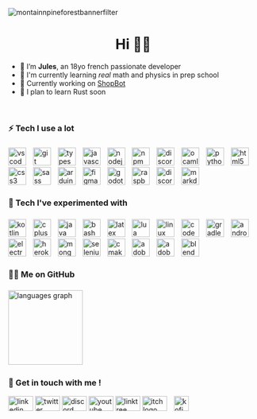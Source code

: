 ![montainnpineforestbannerfilter](https://github.com/user-attachments/assets/7571a019-2393-4814-933a-f200caab4cec)
<h1 align="center">Hi 👋🌱</h1>

- 📌 I’m **Jules**, an 18yo french passionate developer
- 📖 I'm currently learning *real* math and physics in prep school
- 🔭 Currently working on [ShopBot](https://github.com/DragonJules/ShopBot)
- 📂 I plan to learn Rust soon 

<br>

### 

<h3 align="left">⚡ Tech I use a lot</h3>

###

<div align="left">
  <img src="https://skillicons.dev/icons?i=vscode" height="36" alt="vscode logo"  />
  <img width="6" />
  <img src="https://skillicons.dev/icons?i=git" height="36" alt="git logo"  />
  <img width="6" />
  <img src="https://skillicons.dev/icons?i=ts" height="36" alt="typescript logo"  />
  <img width="6" />
  <img src="https://skillicons.dev/icons?i=js" height="36" alt="javascript logo"  />
  <img width="6" />
  <img src="https://cdn.jsdelivr.net/gh/devicons/devicon/icons/nodejs/nodejs-original.svg" height="36" alt="nodejs logo"  />
  <img width="6" />
  <img src="https://cdn.simpleicons.org/npm/CB3837" height="36" alt="npm logo"  />
  <img width="6" />
  <img src="https://cdn.jsdelivr.net/gh/devicons/devicon/icons/discordjs/discordjs-original.svg" height="36" alt="discordjs logo"  />
  <img width="6" />  
  <img src="https://skillicons.dev/icons?i=ocaml" height="36" alt="ocaml logo"  />
  <img width="6" />
  <img src="https://skillicons.dev/icons?i=py" height="36" alt="python logo"  />
  <img width="6" />
  <img src="https://skillicons.dev/icons?i=html" height="36" alt="html5 logo"  />
  <img width="6" />
  <img src="https://skillicons.dev/icons?i=css" height="36" alt="css3 logo"  />
  <img width="6" />
  <img src="https://skillicons.dev/icons?i=sass" height="36" alt="sass logo"  />
  <img width="6" />
  <img src="https://skillicons.dev/icons?i=arduino" height="36" alt="arduino logo"  />
  <img width="6" />
  <img src="https://skillicons.dev/icons?i=figma" height="36" alt="figma logo"  />
  <img width="6" />
  <img src="https://skillicons.dev/icons?i=godot" height="36" alt="godot logo"  />
  <img width="6" />
  <img src="https://skillicons.dev/icons?i=raspberrypi" height="36" alt="raspberrypi logo"  />
  <img width="6" />
  <img src="https://skillicons.dev/icons?i=discord" height="36" alt="discord logo"  />
  <img width="6" />
  <img src="https://skillicons.dev/icons?i=md" height="36" alt="markdown logo"  />
</div>

###

<h3 align="left">🧪 Tech I've experimented with</h3>

###

<div align="left">
  <img src="https://skillicons.dev/icons?i=kotlin" height="36" alt="kotlin logo"  />
  <img width="6" />
  <img src="https://skillicons.dev/icons?i=cpp" height="36" alt="cplusplus logo"  />
  <img width="6" />
  <img src="https://skillicons.dev/icons?i=java" height="36" alt="java logo"  />
  <img width="6" />
  <img src="https://skillicons.dev/icons?i=bash" height="36" alt="bash logo"  />
  <img width="6" />
  <img src="https://skillicons.dev/icons?i=latex" height="36" alt="latex logo"  />
  <img width="6" />
  <img src="https://skillicons.dev/icons?i=lua" height="36" alt="lua logo"  />
  <img width="6" />
  <img src="https://skillicons.dev/icons?i=linux" height="36" alt="linux logo"  />
  <img width="6" />
  <img src="https://skillicons.dev/icons?i=codepen" height="36" alt="codepen logo"  />
  <img width="6" />
  <img src="https://skillicons.dev/icons?i=gradle" height="36" alt="gradle logo"  />
  <img width="6" />
  <img src="https://skillicons.dev/icons?i=androidstudio" height="36" alt="androidstudio logo"  />
  <img width="6" />
  <img src="https://skillicons.dev/icons?i=electron" height="36" alt="electron logo"  />
  <img width="6" />
  <img src="https://skillicons.dev/icons?i=heroku" height="36" alt="heroku logo"  />
  <img width="6" />
  <img src="https://skillicons.dev/icons?i=mongodb" height="36" alt="mongodb logo"  />
  <img width="6" />
  <img src="https://skillicons.dev/icons?i=selenium" height="36" alt="selenium logo"  />
  <img width="6" />
  <img src="https://skillicons.dev/icons?i=cmake" height="36" alt="cmake logo"  />
  <img width="6" />
  <img src="https://skillicons.dev/icons?i=ps" height="36" alt="adobephotoshop logo"  />
  <img width="6" />
  <img src="https://skillicons.dev/icons?i=ai" height="36" alt="adobeillustrator logo"  />
  <img width="6" />
  <img src="https://skillicons.dev/icons?i=blender" height="36" alt="blender logo"  />
</div>

###


<h3 align="left">👨‍💻 Me on GitHub</h3>

###

<div align="left">
  <img src="https://github-readme-stats.vercel.app/api/top-langs?username=DragonJules&locale=en&hide_title=false&layout=compact&card_width=320&langs_count=5&theme=dracula&hide_border=false&order=2" height="150" alt="languages graph"  />
  <img width="20" />
  <!--<img src="https://streak-stats.demolab.com?user=DragonJules&locale=en&mode=daily&theme=dracula&hide_border=false&border_radius=5&order=3" height="150" alt="streak graph"  />-->
</div>


###

<h3 align="left">💭 Get in touch with me !</h3>
<div align="left">
  <a href='https://www.linkedin.com/in/jules-gautherin-4b2927253/'><img src="https://raw.githubusercontent.com/maurodesouza/profile-readme-generator/master/src/assets/icons/social/linkedin/default.svg" width="50" height="30" alt="linkedin logo" /></a>
  <a href='https://x.com/roules_'><img src="https://raw.githubusercontent.com/maurodesouza/profile-readme-generator/master/src/assets/icons/social/twitter/default.svg" width="50" height="30" alt="twitter logo" /></a>
  <a href='https://discordapp.com/users/628298729405022216'><img src="https://raw.githubusercontent.com/maurodesouza/profile-readme-generator/master/src/assets/icons/social/discord/default.svg" width="50" height="30" alt="discord logo" /></a>
  <a href='https://www.youtube.com/@roules_'><img src="https://raw.githubusercontent.com/maurodesouza/profile-readme-generator/master/src/assets/icons/social/youtube/default.svg" width="50" height="30" alt="youtube logo" /></a>
  <a href='https://linktr.ee/roules'><img src="https://raw.githubusercontent.com/maurodesouza/profile-readme-generator/master/src/assets/icons/social/linktree/default.svg" width="50" height="30" alt="linktree logo" /></a>
  <a href='https://roules.itch.io/'><img src="https://github.com/user-attachments/assets/417d97f4-14c0-4f57-9bbd-e101ecc4ddcb" width="50" height="30" alt="itch logo" /></a>
  <img width="6" />
  <a href='https://ko-fi.com/roules_'><img src='https://ko-fi.com/img/githubbutton_sm.svg' height="30px" alt="kofi logo"/></a>
</div>

###
<br>
